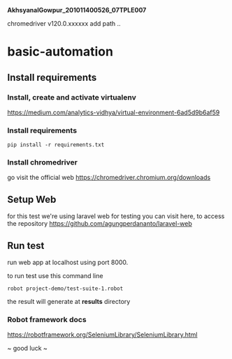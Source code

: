 **AkhsyanalGowpur_201011400526_07TPLE007**

chromedriver v120.0.xxxxxx
add path ..

# basic-automation


## Install requirements

  ### Install, create and activate virtualenv

https://medium.com/analytics-vidhya/virtual-environment-6ad5d9b6af59


### Install requirements

    pip install -r requirements.txt

### Install chromedriver
go visit the official web 
https://chromedriver.chromium.org/downloads

## Setup Web
for this test we're using laravel web for testing
you can visit here, to access the repository
https://github.com/agungperdananto/laravel-web
  

## Run test
run web app at localhost using port 8000.

to run test use this command line

    robot project-demo/test-suite-1.robot

the result will generate at **results** directory

### Robot framework docs
https://robotframework.org/SeleniumLibrary/SeleniumLibrary.html

~ good luck ~
